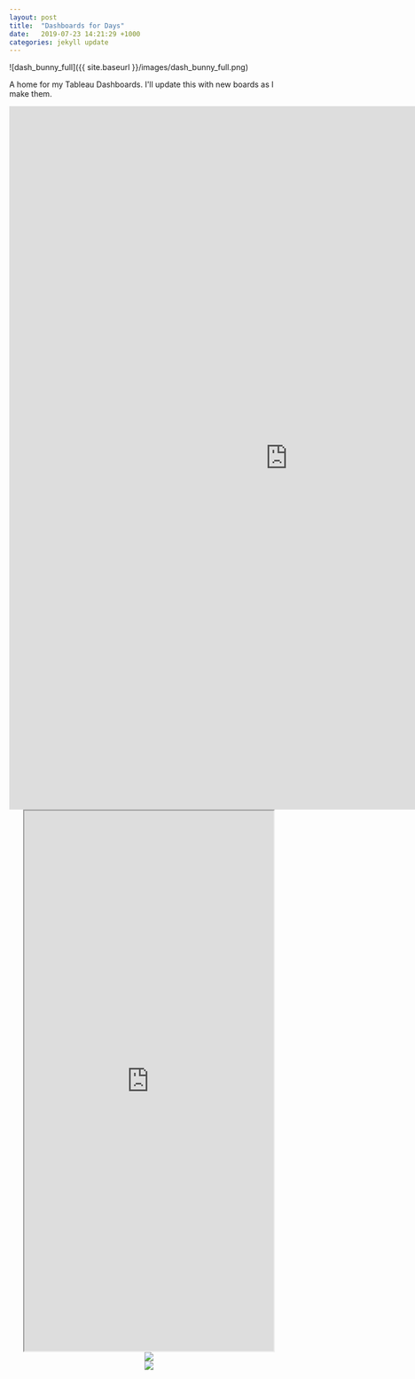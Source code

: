 ```yaml
---
layout: post
title:  "Dashboards for Days"
date:   2019-07-23 14:21:29 +1000
categories: jekyll update
---
```


![dash_bunny_full]({{ site.baseurl }}/images/dash_bunny_full.png)

A home for my Tableau Dashboards. I'll update this with new boards as I make them.


<center><iframe src="https://public.tableau.com/views/ATaleof50Cities/ATaleof50Cities?:embed=y&:display_count=yes&:toolbar=no" width="1004" height="1269" frameborder="0"></iframe></center>  


<center>

<iframe src="https://public.tableau.com/views/foley2016test2/Dashboard1?:embed=y&:display_count=yes&:refresh=yes&:showShareOptions=false&:toolbar=no&:showVizHome=no" width="450" height="975"  > </p>

  <p>Your browser does not support iframes.</p></center>

</iframe>



<div class='tableauPlaceholder' id='viz1568692197918' style='position: relative'><noscript><a href='#'><img alt=' ' src='https:&#47;&#47;public.tableau.com&#47;static&#47;images&#47;Wo&#47;WorldIndicators&#47;GDPpercapita&#47;1_rss.png' style='border: none' /></a></noscript><object class='tableauViz'  style='display:none;'><param name='host_url' value='https%3A%2F%2Fpublic.tableau.com%2F' /> <param name='embed_code_version' value='3' /> <param name='site_root' value='' /><param name='name' value='WorldIndicators&#47;GDPpercapita' /><param name='tabs' value='yes' /><param name='toolbar' value='yes' /><param name='static_image' value='https:&#47;&#47;public.tableau.com&#47;static&#47;images&#47;Wo&#47;WorldIndicators&#47;GDPpercapita&#47;1.png' /> <param name='animate_transition' value='yes' /><param name='display_static_image' value='yes' /><param name='display_spinner' value='yes' /><param name='display_overlay' value='yes' /><param name='display_count' value='yes' /></object></div>                <script type='text/javascript'>                    var divElement = document.getElementById('viz1568692197918');                    var vizElement = divElement.getElementsByTagName('object')[0];                    vizElement.style.width='100%';vizElement.style.height=(divElement.offsetWidth*0.75)+'px';                    var scriptElement = document.createElement('script');                    scriptElement.src = 'https://public.tableau.com/javascripts/api/viz_v1.js';                    vizElement.parentNode.insertBefore(scriptElement, vizElement);                </script>






<div class='tableauPlaceholder' id='viz1568692605220' style='position: relative'><noscript><a href='#'><img alt=' ' src='https:&#47;&#47;public.tableau.com&#47;static&#47;images&#47;Sa&#47;Salesvs_TargetbyDepartment&#47;Dashboard1&#47;1_rss.png' style='border: none' /></a></noscript><object class='tableauViz'  style='display:none;'><param name='host_url' value='https%3A%2F%2Fpublic.tableau.com%2F' /> <param name='embed_code_version' value='3' /> <param name='site_root' value='' /><param name='name' value='Salesvs_TargetbyDepartment&#47;Dashboard1' /><param name='tabs' value='no' /><param name='toolbar' value='yes' /><param name='static_image' value='https:&#47;&#47;public.tableau.com&#47;static&#47;images&#47;Sa&#47;Salesvs_TargetbyDepartment&#47;Dashboard1&#47;1.png' /> <param name='animate_transition' value='yes' /><param name='display_static_image' value='yes' /><param name='display_spinner' value='yes' /><param name='display_overlay' value='yes' /><param name='display_count' value='yes' /></object></div>                <script type='text/javascript'>                    var divElement = document.getElementById('viz1568692605220');                    var vizElement = divElement.getElementsByTagName('object')[0];                    if ( divElement.offsetWidth > 800 ) { vizElement.style.width='1000px';vizElement.style.height='827px';} else if ( divElement.offsetWidth > 500 ) { vizElement.style.width='1000px';vizElement.style.height='827px';} else { vizElement.style.width='100%';vizElement.style.height='727px';}                     var scriptElement = document.createElement('script');                    scriptElement.src = 'https://public.tableau.com/javascripts/api/viz_v1.js';                    vizElement.parentNode.insertBefore(scriptElement, vizElement);                </script>

